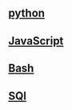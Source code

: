 ## [python](./python/python.md)
## [JavaScript](./JavaScript/JavaScript.md)
## [Bash](./Bash/Bash.md)
## [SQl](./SQL/SQl.md)
